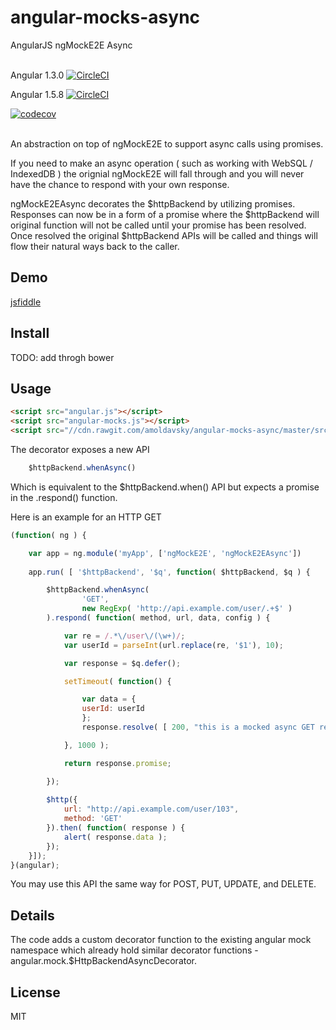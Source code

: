 # angular-mocks-async
AngularJS ngMockE2E Async
<br><br>

Angular 1.3.0 [![CircleCI](https://circleci.com/gh/amoldavsky/angular-mocks-async/tree/master.svg?style=shield)](https://circleci.com/gh/amoldavsky/angular-mocks-async)

Angular 1.5.8 [![CircleCI](https://circleci.com/gh/amoldavsky/angular-mocks-async/tree/master.svg?style=shield)](https://circleci.com/gh/amoldavsky/angular-mocks-async)

[![codecov](https://codecov.io/gh/amoldavsky/angular-mocks-async/branch/master/graph/badge.svg)](https://codecov.io/gh/amoldavsky/angular-mocks-async)
<br><br>

An abstraction on top of ngMockE2E to support async calls using promises. 

If you need to make an async operation ( such as working with WebSQL / IndexedDB ) the orignial ngMockE2E will fall through and you will never have the chance to respond with your own response.

ngMockE2EAsync decorates the $httpBackend by utilizing promises. Responses can now be in a form of a promise where the $httpBackend will original function will not be called until your promise has been resolved. Once resolved the original $httpBackend APIs will be called and things will flow their natural ways back to the caller.

## Demo
[jsfiddle](https://jsfiddle.net/amoldavsky/omw8m23L/)

## Install

TODO: add throgh bower

## Usage

```html
<script src="angular.js"></script>
<script src="angular-mocks.js"></script>
<script src="//cdn.rawgit.com/amoldavsky/angular-mocks-async/master/src/angular-mocks-async.js"></script>
```

The decorator exposes a new API
```javascript
	$httpBackend.whenAsync()
```
Which is equivalent to the $httpBackend.when() API but expects a promise in the .respond() function.

Here is an example for an HTTP GET
```javascript
(function( ng ) {

	var app = ng.module('myApp', ['ngMockE2E', 'ngMockE2EAsync'])
	
	app.run( [ '$httpBackend', '$q', function( $httpBackend, $q ) {

		$httpBackend.whenAsync(
			    'GET',
			    new RegExp( 'http://api.example.com/user/.+$' )
		).respond( function( method, url, data, config ) {

			var re = /.*\/user\/(\w+)/;
			var userId = parseInt(url.replace(re, '$1'), 10);

			var response = $q.defer();

			setTimeout( function() {

			    var data = {
				userId: userId
			    };
			    response.resolve( [ 200, "this is a mocked async GET response", "123" ] );

			}, 1000 );

			return response.promise;

		});
		
		$http({
			url: "http://api.example.com/user/103",
			method: 'GET'
		}).then( function( response ) {
			alert( response.data );
		});
	}]);
}(angular);
```
You may use this API the same way for POST, PUT, UPDATE, and DELETE.

## Details

The code adds a custom decorator function to the existing angular mock namespace which already hold similar decorator functions - angular.mock.$HttpBackendAsyncDecorator.


## License
MIT
